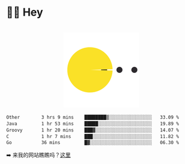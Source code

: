 
# 👋🏻 Hey
<div align="center">
	<br>
	<img src="https://raw.githubusercontent.com/Aniket965/Aniket965/master/pacman.svg?sanitize=true" width="200" height="200">
	<br>
</div>

<!--START_SECTION:waka-->

```txt
Other        3 hrs 9 mins    ████████▒░░░░░░░░░░░░░░░░   33.09 %
Java         1 hr 53 mins    █████░░░░░░░░░░░░░░░░░░░░   19.89 %
Groovy       1 hr 20 mins    ███▓░░░░░░░░░░░░░░░░░░░░░   14.07 %
C            1 hr 7 mins     ███░░░░░░░░░░░░░░░░░░░░░░   11.82 %
Go           36 mins         █▓░░░░░░░░░░░░░░░░░░░░░░░   06.30 %
```

<!--END_SECTION:waka-->

 ➡️  来我的网站瞧瞧吗？[这里](https://www.shaolongfei.com)
